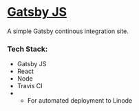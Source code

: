 # [Gatsby JS](http://www.leedle.site)

A simple Gatsby continous integration site.

### Tech Stack:
* Gatsby JS
* React
* Node
* Travis CI 
* * For automated deployment to Linode
